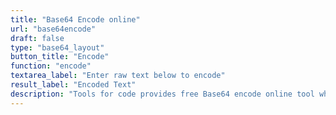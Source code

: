 ```yaml
---
title: "Base64 Encode online"
url: "base64encode"
draft: false
type: "base64_layout"
button_title: "Encode"
function: "encode"
textarea_label: "Enter raw text below to encode"
result_label: "Encoded Text"
description: "Tools for code provides free Base64 encode online tool which generates a 64 base encode string"
---
```


